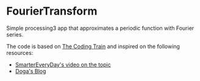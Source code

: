 # FourierTransform
Simple processing3 app that approximates a periodic function with Fourier series.

The code is based on [The Coding Train](
        website/_CodingChallenges/125-fourier-series.md
      ) and inspired on the following resources:
- [SmarterEveryDay's video on the topic](https://www.youtube.com/watch?v=ds0cmAV-Yek&t=402s)
- [Doga's Blog](http://bilimneguzellan.net/fuyye-serisi/)
